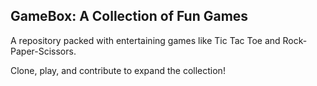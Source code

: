 ## GameBox: A Collection of Fun Games

A repository packed with entertaining games like Tic Tac Toe and Rock-Paper-Scissors. 

Clone, play, and contribute to expand the collection!

